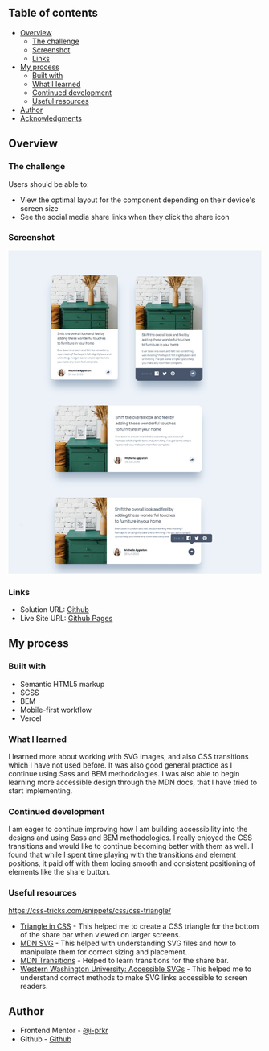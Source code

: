 <!-- # Frontend Mentor - Article preview component solution

This is a solution to the [Article preview component challenge on Frontend Mentor](https://www.frontendmentor.io/challenges/article-preview-component-dYBN_pYFT). -->

## Table of contents

- [Overview](#overview)
  - [The challenge](#the-challenge)
  - [Screenshot](#screenshot)
  - [Links](#links)
- [My process](#my-process)
  - [Built with](#built-with)
  - [What I learned](#what-i-learned)
  - [Continued development](#continued-development)
  - [Useful resources](#useful-resources)
- [Author](#author)
- [Acknowledgments](#acknowledgments)

## Overview

### The challenge

Users should be able to:

- View the optimal layout for the component depending on their device's screen size
- See the social media share links when they click the share icon

### Screenshot

![screenshot](./screenshot.jpg)

### Links

- Solution URL: [Github](https://github.com/i-prkr/article-preview)
- Live Site URL: [Github Pages](https://i-prkr.github.io/article-preview/)

## My process

### Built with

- Semantic HTML5 markup
- SCSS
- BEM
- Mobile-first workflow
- Vercel

### What I learned

I learned more about working with SVG images, and also CSS transitions which I have not used before. It was also good general practice as I continue using Sass and BEM methodologies. I was also able to begin learning more accessible design through the MDN docs, that I have tried to start implementing.

### Continued development

I am eager to continue improving how I am building accessibility into the designs and using Sass and BEM methodologies. I really enjoyed the CSS transitions and would like to continue becoming better with them as well. I found that while I spent time playing with the transitions and element positions, it paid off with them looing smooth and consistent positioning of elements like the share button.

### Useful resources

https://css-tricks.com/snippets/css/css-triangle/

- [Triangle in CSS](https://css-tricks.com/snippets/css/css-triangle/) - This helped me to create a CSS triangle for the bottom of the share bar when viewed on larger screens.
- [MDN SVG](https://developer.mozilla.org/en-US/docs/Web/SVG/Tutorial/Getting_Started) - This helped with understanding SVG files and how to manipulate them for correct sizing and placement.
- [MDN Transitions](https://developer.mozilla.org/en-US/docs/Web/CSS/transition) - Helped to learn transitions for the share bar.
- [Western Washington University: Accessible SVGs](https://urm.wwu.edu/accessibility/guide/graphics-used-links-and-buttons-need-accessible-names) - This helped me to understand correct methods to make SVG links accessible to screen readers.

## Author

- Frontend Mentor - [@i-prkr](https://www.frontendmentor.io/profile/i-prkr)
- Github - [Github](https://github.com/i-prkr)
